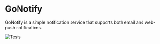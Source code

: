 # GoNotify

GoNotify is a simple notification service 
that supports both email and web-push notifications.

![Tests](https://github.com/JaKu01/GoNotify/actions/workflows/go-test.yml/badge.svg)